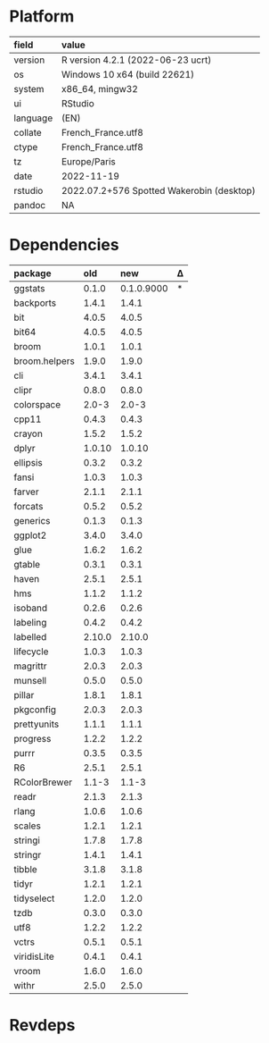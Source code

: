 # Platform

|field    |value                                     |
|:--------|:-----------------------------------------|
|version  |R version 4.2.1 (2022-06-23 ucrt)         |
|os       |Windows 10 x64 (build 22621)              |
|system   |x86_64, mingw32                           |
|ui       |RStudio                                   |
|language |(EN)                                      |
|collate  |French_France.utf8                        |
|ctype    |French_France.utf8                        |
|tz       |Europe/Paris                              |
|date     |2022-11-19                                |
|rstudio  |2022.07.2+576 Spotted Wakerobin (desktop) |
|pandoc   |NA                                        |

# Dependencies

|package       |old    |new        |Δ  |
|:-------------|:------|:----------|:--|
|ggstats       |0.1.0  |0.1.0.9000 |*  |
|backports     |1.4.1  |1.4.1      |   |
|bit           |4.0.5  |4.0.5      |   |
|bit64         |4.0.5  |4.0.5      |   |
|broom         |1.0.1  |1.0.1      |   |
|broom.helpers |1.9.0  |1.9.0      |   |
|cli           |3.4.1  |3.4.1      |   |
|clipr         |0.8.0  |0.8.0      |   |
|colorspace    |2.0-3  |2.0-3      |   |
|cpp11         |0.4.3  |0.4.3      |   |
|crayon        |1.5.2  |1.5.2      |   |
|dplyr         |1.0.10 |1.0.10     |   |
|ellipsis      |0.3.2  |0.3.2      |   |
|fansi         |1.0.3  |1.0.3      |   |
|farver        |2.1.1  |2.1.1      |   |
|forcats       |0.5.2  |0.5.2      |   |
|generics      |0.1.3  |0.1.3      |   |
|ggplot2       |3.4.0  |3.4.0      |   |
|glue          |1.6.2  |1.6.2      |   |
|gtable        |0.3.1  |0.3.1      |   |
|haven         |2.5.1  |2.5.1      |   |
|hms           |1.1.2  |1.1.2      |   |
|isoband       |0.2.6  |0.2.6      |   |
|labeling      |0.4.2  |0.4.2      |   |
|labelled      |2.10.0 |2.10.0     |   |
|lifecycle     |1.0.3  |1.0.3      |   |
|magrittr      |2.0.3  |2.0.3      |   |
|munsell       |0.5.0  |0.5.0      |   |
|pillar        |1.8.1  |1.8.1      |   |
|pkgconfig     |2.0.3  |2.0.3      |   |
|prettyunits   |1.1.1  |1.1.1      |   |
|progress      |1.2.2  |1.2.2      |   |
|purrr         |0.3.5  |0.3.5      |   |
|R6            |2.5.1  |2.5.1      |   |
|RColorBrewer  |1.1-3  |1.1-3      |   |
|readr         |2.1.3  |2.1.3      |   |
|rlang         |1.0.6  |1.0.6      |   |
|scales        |1.2.1  |1.2.1      |   |
|stringi       |1.7.8  |1.7.8      |   |
|stringr       |1.4.1  |1.4.1      |   |
|tibble        |3.1.8  |3.1.8      |   |
|tidyr         |1.2.1  |1.2.1      |   |
|tidyselect    |1.2.0  |1.2.0      |   |
|tzdb          |0.3.0  |0.3.0      |   |
|utf8          |1.2.2  |1.2.2      |   |
|vctrs         |0.5.1  |0.5.1      |   |
|viridisLite   |0.4.1  |0.4.1      |   |
|vroom         |1.6.0  |1.6.0      |   |
|withr         |2.5.0  |2.5.0      |   |

# Revdeps

